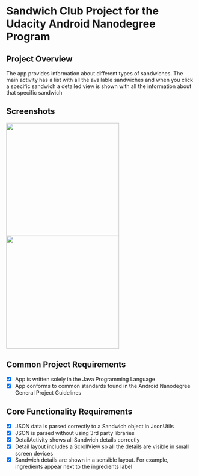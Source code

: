 # Sandwich Club Project for the Udacity Android Nanodegree Program

## Project Overview
The app provides information about different types of sandwiches. The main activity has a list with all the available sandwiches and when you click a specific sandwich a detailed view is shown with all the information about that specific sandwich

## Screenshots
<img src="https://user-images.githubusercontent.com/17934944/36346358-b3653cd0-1445-11e8-8b80-c7e41a8cf107.png" width="300">
<img src="https://user-images.githubusercontent.com/17934944/36346366-d1be6274-1445-11e8-93ad-ebe503a6b641.png" width="300">

## Common Project Requirements
- [x] App is written solely in the Java Programming Language
- [x] App conforms to common standards found in the Android Nanodegree General Project Guidelines

## Core Functionality Requirements
- [x] JSON data is parsed correctly to a Sandwich object in JsonUtils
- [x] JSON is parsed without using 3rd party libraries
- [x] DetailActivity shows all Sandwich details correctly
- [x] Detail layout includes a ScrollView so all the details are visible in small screen devices
- [x] Sandwich details are shown in a sensible layout. For example, ingredients appear next to the ingredients label
